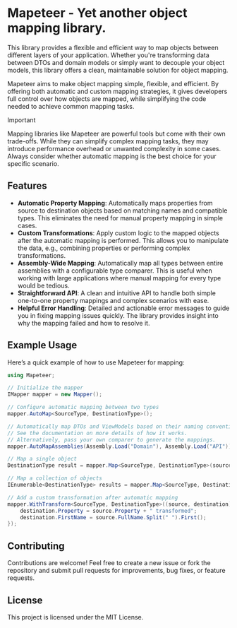 # Mapeteer - Yet another object mapping library.
This library provides a flexible and efficient way to map objects between different layers of your application. Whether you're transforming data between DTOs and domain models or simply want to decouple your object models, this library offers a clean, maintainable solution for object mapping.

Mapeteer aims to make object mapping simple, flexible, and efficient. By offering both automatic and custom mapping strategies, it gives developers full control over how objects are mapped, while simplifying the code needed to achieve common mapping tasks.

> [!IMPORTANT]
> Mapping libraries like Mapeteer are powerful tools but come with their own trade-offs. While they can simplify complex mapping tasks, they may introduce performance overhead or unwanted complexity in some cases. Always consider whether automatic mapping is the best choice for your specific scenario.


## Features
- **Automatic Property Mapping**: Automatically maps properties from source to destination objects based on matching names and compatible types. This eliminates the need for manual property mapping in simple cases.
- **Custom Transformations**: Apply custom logic to the mapped objects after the automatic mapping is performed. This allows you to manipulate the data, e.g., combining properties or performing complex transformations.
- **Assembly-Wide Mapping**: Automatically map all types between entire assemblies with a configurable type comparer. This is useful when working with large applications where manual mapping for every type would be tedious.
- **Straightforward API**: A clean and intuitive API to handle both simple one-to-one property mappings and complex scenarios with ease.
- **Helpful Error Handling**: Detailed and actionable error messages to guide you in fixing mapping issues quickly. The library provides insight into why the mapping failed and how to resolve it.


## Example Usage
Here’s a quick example of how to use Mapeteer for mapping:
```cs
using Mapeteer;

// Initialize the mapper
IMapper mapper = new Mapper();

// Configure automatic mapping between two types
mapper.AutoMap<SourceType, DestinationType>();

// Automatically map DTOs and ViewModels based on their naming convention (Entity -> EntityDTO). 
// See the documentation on more details of how it works.
// Alternatively, pass your own comparer to generate the mappings.
mapper.AutoMapAssemblies(Assembly.Load("Domain"), Assembly.Load("API"));

// Map a single object
DestinationType result = mapper.Map<SourceType, DestinationType>(sourceObject);

// Map a collection of objects
IEnumerable<DestinationType> results = mapper.Map<SourceType, DestinationType>(sourceCollection);

// Add a custom transformation after automatic mapping
mapper.WithTransform<SourceType, DestinationType>((source, destination) => {
    destination.Property = source.Property + " transformed";
    destination.FirstName = source.FullName.Split(" ").First();
});
```

## Contributing
Contributions are welcome! Feel free to create a new issue or fork the repository and submit pull requests for improvements, bug fixes, or feature requests.

## License
This project is licensed under the MIT License.

